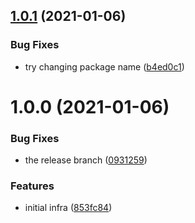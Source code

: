 ## [1.0.1](https://github.com/promotedai/logger-js/compare/v1.0.0...v1.0.1) (2021-01-06)


### Bug Fixes

* try changing package name ([b4ed0c1](https://github.com/promotedai/logger-js/commit/b4ed0c1d6b3cfaa7d21425dede8d1fff4a8a955d))

# 1.0.0 (2021-01-06)


### Bug Fixes

* the release branch ([0931259](https://github.com/promotedai/logger-js/commit/0931259dac2754134c2e70ba5aab4a9201fc0602))


### Features

* initial infra ([853fc84](https://github.com/promotedai/logger-js/commit/853fc8436da2929d605d5c8867bf7f753141a565))

